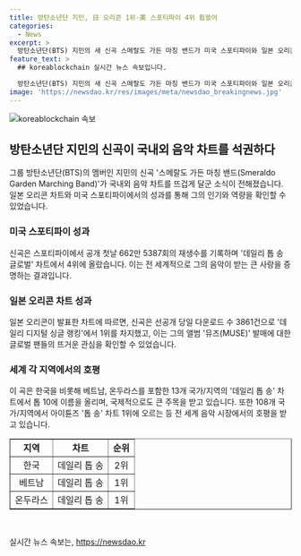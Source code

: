 ```yaml
---
title: 방탄소년단 지민, 日 오리콘 1위·美 스포티파이 4위 휩쓸어
categories:
  - News
excerpt: >
  방탄소년단(BTS) 지민의 새 신곡 스메랄도 가든 마칭 밴드가 미국 스포티파이와 일본 오리콘 차트에 진입하며 화제다. 이 곡은 일본 오리콘 차트에서 다운로드 수 3861건으로 1위를 차지하고, 스포티파이에서는 662만 5387회 재생되며 글로벌 차트에서 4위에 올랐다. 뿐만 아니라 국가/지역별 차트에서도 성과를 거뒀는데, 한국(2위), 베트남(1위), 온두라스(1위) 등 13개 국가/지역에서 데일리 톱 송에 진입했다. 이 활기찬 곡은 래퍼 로꼬의 피처링으로 더욱 화제를 모으고 있다.
feature_text: >
  ## koreablockchain 실시간 뉴스 속보입니다.

  방탄소년단(BTS) 지민의 새 신곡 스메랄도 가든 마칭 밴드가 미국 스포티파이와 일본 오리콘 차트에 진입하며 화제다. 이 곡은 일본 오리콘 차트에서 다운로드 수 3861건으로 1위를 차지하고, 스포티파이에서는 662만 5387회 재생되며 글로벌 차트에서 4위에 올랐다. 뿐만 아니라 국가/지역별 차트에서도 성과를 거뒀는데, 한국(2위), 베트남(1위), 온두라스(1위) 등 13개 국가/지역에서 데일리 톱 송에 진입했다. 이 활기찬 곡은 래퍼 로꼬의 피처링으로 더욱 화제를 모으고 있다.
image: 'https://newsdao.kr/res/images/meta/newsdao_breakingnews.jpg'
---
```


<p><img src="https://newsdao.kr/res/images/meta/newsdao_breakingnews.jpg" alt="koreablockchain 속보" /></p>

<h2 data-ke-size="size26">방탄소년단 지민의 신곡이 국내외 음악 차트를 석권하다</h2>

<p data-ke-size="size16">그룹 방탄소년단(BTS)의 멤버인 지민의 신곡 '스메랄도 가든 마칭 밴드(Smeraldo Garden Marching Band)'가 국내외 음악 차트를 뜨겁게 달군 소식이 전해졌습니다. 일본 오리콘 차트와 미국 스포티파이에서의 성과를 통해 그의 인기와 역량을 확인할 수 있었습니다.</p>

<h3><b>미국 스포티파이 성과</b></h3>

<p data-ke-size="size16">신곡은 스포티파이에서 공개 첫날 662만 5387회의 재생수를 기록하며 '데일리 톱 송 글로벌' 차트에서 4위에 올랐습니다. 이는 전 세계적으로 그의 음악이 받는 큰 사랑을 증명하는 결과입니다.</p>

<h3><b>일본 오리콘 차트 성과</b></h3>

<p data-ke-size="size16">일본 오리콘이 발표한 차트에 따르면, 신곡은 선공개 당일 다운로드 수 3861건으로 '데일리 디지털 싱글 랭킹'에서 1위를 차지했고, 이는 그의 앨범 '뮤즈(MUSE)' 발매에 대한 글로벌 팬들의 뜨거운 관심을 확인할 수 있었습니다.</p>

<h3><b>세계 각 지역에서의 호평</b></h3>

<p data-ke-size="size16">이 곡은 한국을 비롯해 베트남, 온두라스를 포함한 13개 국가/지역의 '데일리 톱 송' 차트에서 톱 10에 이름을 올리며, 국제적으로도 큰 주목을 받고 있습니다. 또한 108개 국가/지역에서 아이튠즈 '톱 송' 차트 1위에 오르는 등 전 세계 음악 시장에서의 호평을 받고 있습니다.</p>

<table style="width: 100%;" border="1">
<tbody>
<tr>
<td style="text-align: center; height: 17px;"><b>지역</b></td>
<td style="text-align: center; height: 17px;"><b>차트</b></td>
<td style="text-align: center; height: 17px;"><b>순위</b></td>
</tr>
<tr>
<td style="text-align: center; height: 17px;">한국</td>
<td style="text-align: center; height: 17px;">데일리 톱 송</td>
<td style="text-align: center; height: 17px;">2위</td>
</tr>
<tr>
<td style="text-align: center; height: 17px;">베트남</td>
<td style="text-align: center; height: 17px;">데일리 톱 송</td>
<td style="text-align: center; height: 17px;">1위</td>
</tr>
<tr>
<td style="text-align: center; height: 17px;">온두라스</td>
<td style="text-align: center; height: 17px;">데일리 톱 송</td>
<td style="text-align: center; height: 17px;">1위</td>
</tr>
</tbody>
</table>

<p data-ke-size="size16">&nbsp;</p>
실시간 뉴스 속보는, <a href="https://newsdao.kr" rel="dofollow">https://newsdao.kr</a>


